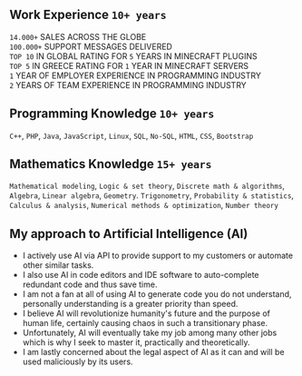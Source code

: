 ## Work Experience `10+ years`
`14.000+` SALES ACROSS THE GLOBE<br>
`100.000+` SUPPORT MESSAGES DELIVERED<br>
`TOP 10` IN GLOBAL RATING FOR `5` YEARS IN MINECRAFT PLUGINS<br>
`TOP 5` IN GREECE RATING FOR `1` YEAR IN MINECRAFT SERVERS<br>
`1` YEAR OF EMPLOYER EXPERIENCE IN PROGRAMMING INDUSTRY<br>
`2` YEARS OF TEAM EXPERIENCE IN PROGRAMMING INDUSTRY

## Programming Knowledge `10+ years`
`C++`, `PHP`, `Java`, `JavaScript`, `Linux`, `SQL`, `No-SQL`, `HTML`, `CSS`, `Bootstrap`
## Mathematics Knowledge `15+ years`
`Mathematical modeling`, `Logic & set theory`, `Discrete math & algorithms`, `Algebra`, `Linear algebra`, `Geometry`. `Trigonometry`, `Probability & statistics`, `Calculus & analysis`, `Numerical methods & optimization`, `Number theory`
## My approach to Artificial Intelligence (AI)
* I actively use AI via API to provide support to my customers or automate other similar tasks.
* I also use AI in code editors and IDE software to auto-complete redundant code and thus save time.
* I am not a fan at all of using AI to generate code you do not understand, personally understanding is a greater priority than speed.
* I believe AI will revolutionize humanity's future and the purpose of human life, certainly causing chaos in such a transitionary phase.
* Unfortunately, AI will eventually take my job among many other jobs which is why I seek to master it, practically and theoretically.
* I am lastly concerned about the legal aspect of AI as it can and will be used maliciously by its users.

